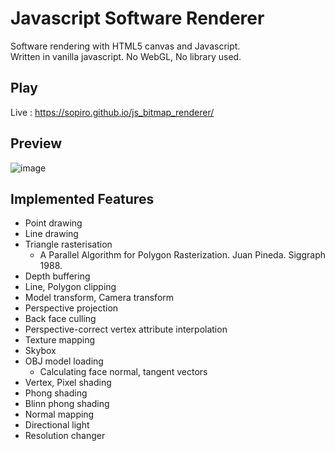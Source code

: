 # Javascript Software Renderer

Software rendering with HTML5 canvas and Javascript.  
Written in vanilla javascript. No WebGL, No library used.

## Play
Live : https://sopiro.github.io/js_bitmap_renderer/

## Preview 
![image](.github/0b3e605.gif)

## Implemented Features
- Point drawing
- Line drawing
- Triangle rasterisation
  - A Parallel Algorithm for Polygon Rasterization. Juan Pineda. Siggraph 1988.
- Depth buffering
- Line, Polygon clipping
- Model transform, Camera transform
- Perspective projection
- Back face culling
- Perspective-correct vertex attribute interpolation
- Texture mapping
- Skybox
- OBJ model loading
  - Calculating face normal, tangent vectors
- Vertex, Pixel shading
- Phong shading
- Blinn phong shading
- Normal mapping
- Directional light
- Resolution changer
